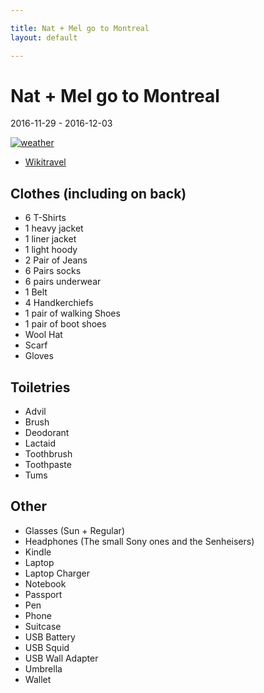 ```yaml
---

title: Nat + Mel go to Montreal
layout: default

---
```


# Nat + Mel go to Montreal

2016-11-29 - 2016-12-03

[![weather](https://cl.ly/iG6C/d)](https://weather.com/weather/today/l/Montreal+Canada+CAXX0301:1:CA)

 * [Wikitravel](http://wikitravel.org/en/Montreal)

## Clothes (including on back)

 * 6 T-Shirts
 * 1 heavy jacket
 * 1 liner jacket
 * 1 light hoody
 * 2 Pair of Jeans
 * 6 Pairs socks
 * 6 pairs underwear
 * 1 Belt
 * 4 Handkerchiefs
 * 1 pair of walking Shoes
 * 1 pair of boot shoes
 * Wool Hat
 * Scarf
 * Gloves

## Toiletries

 * Advil
 * Brush
 * Deodorant
 * Lactaid
 * Toothbrush
 * Toothpaste
 * Tums

## Other

 * Glasses (Sun + Regular)
 * Headphones (The small Sony ones and the Senheisers)
 * Kindle
 * Laptop
 * Laptop Charger
 * Notebook
 * Passport
 * Pen
 * Phone
 * Suitcase
 * USB Battery
 * USB Squid
 * USB Wall Adapter
 * Umbrella
 * Wallet
